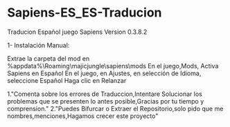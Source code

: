 # Sapiens-ES_ES-Traducion
Traducion Español juego Sapiens Version 0.3.8.2

1- Instalación Manual:

Extrae la carpeta del mod en %appdata%\Roaming\majicjungle\sapiens\mods
En el juego,Mods, Activa Sapiens en Español
En el juego, en Ajustes, en selección de Idioma, seleccione Español
Haga clic en Relanzar


1."Comenta sobre los errores de Traduccion,Intentare Solucionar los problemas que se presenten lo antes posible,Gracias por tu tiempo y comprension."
2."Puedes Bifurcar o Extraer el Repositorio,solo pido que me nombres,menciones,Hagamos crecer este proyecto"
